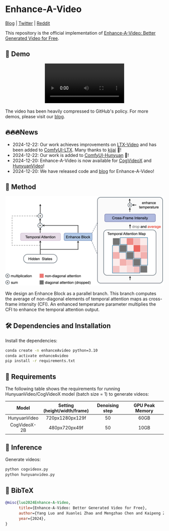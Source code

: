 # Enhance-A-Video

[Blog](https://oahzxl.github.io/Enhance_A_Video/) | [Twitter](https://x.com/YangL_7/status/1870116980717695243) | [Reddit](https://www.reddit.com/r/StableDiffusion/comments/1hj4f18/enhanceavideo_better_generared_video_for_free/?rdt=46236)

This repository is the official implementation of [Enhance-A-Video: Better Generated Video for Free](https://oahzxl.github.io/Enhance_A_Video/).

## 🎥 Demo
<div align="center">
  <video src="https://github.com/user-attachments/assets/be4feddd-aa6d-4346-adbc-f8e52b85c3f8" width="50%">
</div>

The video has been heavily compressed to GitHub's policy. For more demos, please visit our [blog](https://oahzxl.github.io/Enhance_A_Video/).

## 🔥🔥🔥News
- 2024-12-22: Our work achieves improvements on [LTX-Video](https://github.com/Lightricks/LTX-Video) and has been added to [ComfyUI-LTX](https://github.com/logtd/ComfyUI-LTXTricks). Many thanks to [kijai](https://github.com/kijai) 👏!
- 2024-12-22: Our work is added to [ComfyUI-Hunyuan](https://github.com/kijai/ComfyUI-HunyuanVideoWrapper) 🚀!
- 2024-12-20: Enhance-A-Video is now available for [CogVideoX](https://github.com/THUDM/CogVideo) and [HunyuanVideo](https://github.com/Tencent/HunyuanVideo)!
- 2024-12-20: We have released code and [blog](https://oahzxl.github.io/Enhance_A_Video/) for Enhance-A-Video!

## 🎉 Method

![method](assets/method.png)

We design an Enhance Block as a parallel branch. This branch computes the average of non-diagonal elements of temporal attention maps as cross-frame intensity (CFI). An enhanced temperature parameter multiplies the CFI to enhance the temporal attention output.

## 🛠️ Dependencies and Installation

Install the dependencies:

```bash
conda create -n enhanceAvideo python=3.10
conda activate enhanceAvideo
pip install -r requirements.txt
```

## 📜 Requirements
The following table shows the requirements for running HunyuanVideo/CogVideoX model (batch size = 1) to generate videos:

|    Model     | Setting<br/>(height/width/frame) | Denoising step | GPU Peak Memory |
|:------------:|:--------------------------------:|:--------------:|:---------------:|
| HunyuanVideo |         720px1280px129f          |       50       |      60GB       |
| CogVideoX-2B |          480px720px49f           |       50       |      10GB       |

## 🧱 Inference

Generate videos:

```bash
python cogvideox.py
python hunyuanvideo.py
```

## 🔗 BibTeX
```BibTeX
@misc{luo2024Enhance-A-Video,
      title={Enhance-A-Video: Better Generated Video for Free},
      author={Yang Luo and Xuanlei Zhao and Mengzhao Chen and Kaipeng Zhang and Wenqi Shao and Kai Wang and Zhangyang Wang and Yang You},
      year={2024},
}
```